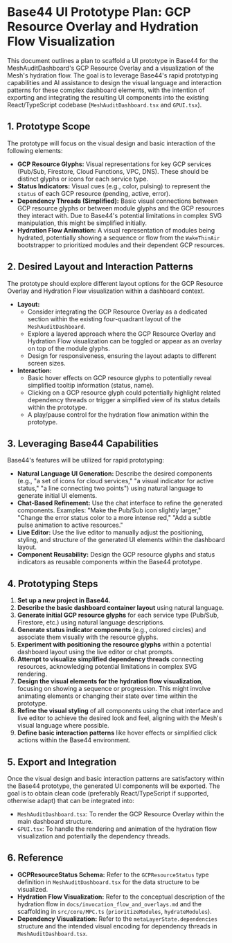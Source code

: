 # Base44 UI Prototype Plan: GCP Resource Overlay and Hydration Flow Visualization

This document outlines a plan to scaffold a UI prototype in Base44 for the MeshAuditDashboard's GCP Resource Overlay and a visualization of the Mesh's hydration flow. The goal is to leverage Base44's rapid prototyping capabilities and AI assistance to design the visual language and interaction patterns for these complex dashboard elements, with the intention of exporting and integrating the resulting UI components into the existing React/TypeScript codebase (`MeshAuditDashboard.tsx` and `GPUI.tsx`).

## 1. Prototype Scope

The prototype will focus on the visual design and basic interaction of the following elements:

*   **GCP Resource Glyphs:** Visual representations for key GCP services (Pub/Sub, Firestore, Cloud Functions, VPC, DNS). These should be distinct glyphs or icons for each service type.
*   **Status Indicators:** Visual cues (e.g., color, pulsing) to represent the `status` of each GCP resource (pending, active, error).
*   **Dependency Threads (Simplified):** Basic visual connections between GCP resource glyphs or between module glyphs and the GCP resources they interact with. Due to Base44's potential limitations in complex SVG manipulation, this might be simplified initially.
*   **Hydration Flow Animation:** A visual representation of modules being hydrated, potentially showing a sequence or flow from the `WakeThinAir` bootstrapper to prioritized modules and their dependent GCP resources.

## 2. Desired Layout and Interaction Patterns

The prototype should explore different layout options for the GCP Resource Overlay and Hydration Flow visualization within a dashboard context.

*   **Layout:**
    *   Consider integrating the GCP Resource Overlay as a dedicated section within the existing four-quadrant layout of the `MeshAuditDashboard`.
    *   Explore a layered approach where the GCP Resource Overlay and Hydration Flow visualization can be toggled or appear as an overlay on top of the module glyphs.
    *   Design for responsiveness, ensuring the layout adapts to different screen sizes.
*   **Interaction:**
    *   Basic hover effects on GCP resource glyphs to potentially reveal simplified tooltip information (status, name).
    *   Clicking on a GCP resource glyph could potentially highlight related dependency threads or trigger a simplified view of its status details within the prototype.
    *   A play/pause control for the hydration flow animation within the prototype.

## 3. Leveraging Base44 Capabilities

Base44's features will be utilized for rapid prototyping:

*   **Natural Language UI Generation:** Describe the desired components (e.g., "a set of icons for cloud services," "a visual indicator for active status," "a line connecting two points") using natural language to generate initial UI elements.
*   **Chat-Based Refinement:** Use the chat interface to refine the generated components. Examples: "Make the Pub/Sub icon slightly larger," "Change the error status color to a more intense red," "Add a subtle pulse animation to active resources."
*   **Live Editor:** Use the live editor to manually adjust the positioning, styling, and structure of the generated UI elements within the dashboard layout.
*   **Component Reusability:** Design the GCP resource glyphs and status indicators as reusable components within the Base44 prototype.

## 4. Prototyping Steps

1.  **Set up a new project in Base44.**
2.  **Describe the basic dashboard container layout** using natural language.
3.  **Generate initial GCP resource glyphs** for each service type (Pub/Sub, Firestore, etc.) using natural language descriptions.
4.  **Generate status indicator components** (e.g., colored circles) and associate them visually with the resource glyphs.
5.  **Experiment with positioning the resource glyphs** within a potential dashboard layout using the live editor or chat prompts.
6.  **Attempt to visualize simplified dependency threads** connecting resources, acknowledging potential limitations in complex SVG rendering.
7.  **Design the visual elements for the hydration flow visualization**, focusing on showing a sequence or progression. This might involve animating elements or changing their state over time within the prototype.
8.  **Refine the visual styling** of all components using the chat interface and live editor to achieve the desired look and feel, aligning with the Mesh's visual language where possible.
9.  **Define basic interaction patterns** like hover effects or simplified click actions within the Base44 environment.

## 5. Export and Integration

Once the visual design and basic interaction patterns are satisfactory within the Base44 prototype, the generated UI components will be exported. The goal is to obtain clean code (preferably React/TypeScript if supported, otherwise adapt) that can be integrated into:

*   `MeshAuditDashboard.tsx`: To render the GCP Resource Overlay within the main dashboard structure.
*   `GPUI.tsx`: To handle the rendering and animation of the hydration flow visualization and potentially the dependency threads.

## 6. Reference

*   **GCPResourceStatus Schema:** Refer to the `GCPResourceStatus` type definition in `MeshAuditDashboard.tsx` for the data structure to be visualized.
*   **Hydration Flow Visualization:** Refer to the conceptual description of the hydration flow in `docs/invocation_flow_and_overlays.md` and the scaffolding in `src/core/MPC.ts` (`prioritizeModules`, `hydrateModules`).
*   **Dependency Visualization:** Refer to the `metaLayerState.dependencies` structure and the intended visual encoding for dependency threads in `MeshAuditDashboard.tsx`.